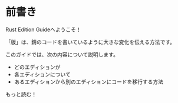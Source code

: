 # <!--Introduction--> 前書き

<!--Welcome to the Rust Edition Guide!-->
Rust Edition Guideへようこそ！
<!--"Editions"are Rust's way of communicating large changes in the way that it feels to write Rust code.-->
「版」は、錆のコードを書いているように大きな変化を伝える方法です。

<!--In this guide, we'll discuss:-->
このガイドでは、次の内容について説明します。

* <!--What editions are-->
   どのエディションが
* <!--What each edition is about-->
   各エディションについて
* <!--How to migrate your code from one edition to another-->
   あるエディションから別のエディションにコードを移行する方法

<!--Read on for more!-->
もっと読む！
